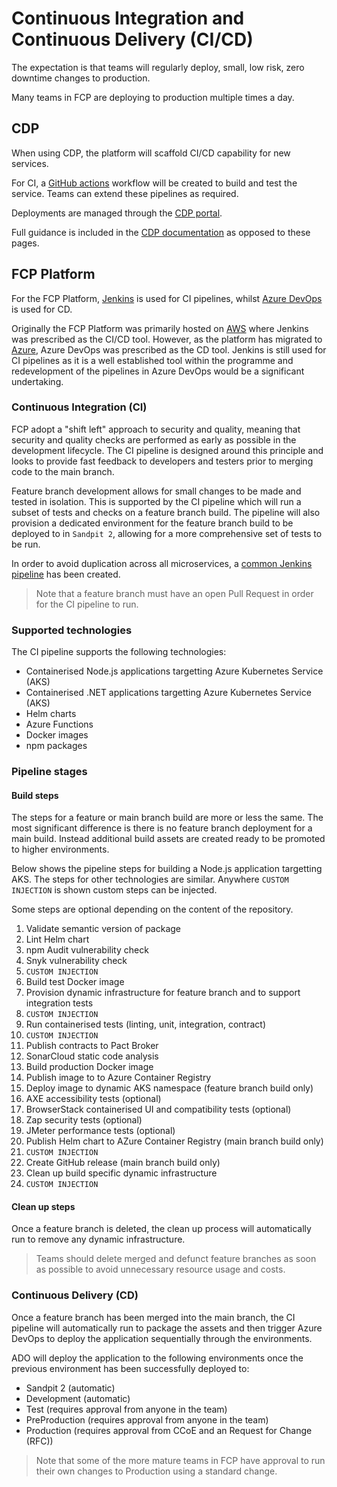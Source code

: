 # Continuous Integration and Continuous Delivery (CI/CD)

The expectation is that teams will regularly deploy, small, low risk, zero downtime changes to production.  

Many teams in FCP are deploying to production multiple times a day.

## CDP

When using CDP, the platform will scaffold CI/CD capability for new services.

For CI, a [GitHub actions](https://github.com/features/actions) workflow will be created to build and test the service.  Teams can extend these pipelines as required.

Deployments are managed through the [CDP portal](https://portal.cdp-int.defra.cloud/).

Full guidance is included in the [CDP documentation](https://portal.cdp-int.defra.cloud/) as opposed to these pages.

## FCP Platform

For the FCP Platform, [Jenkins](https://jenkins-ffc.azure.defra.cloud/) is used for CI pipelines, whilst [Azure DevOps](https://dev.azure.com/defragovuk/DEFRA-FFC) is used for CD.

Originally the FCP Platform was primarily hosted on [AWS](https://aws.amazon.com/) where Jenkins was prescribed as the CI/CD tool.  However, as the platform has migrated to [Azure](https://azure.microsoft.com/), Azure DevOps was prescribed as the CD tool.  Jenkins is still used for CI pipelines as it is a well established tool within the programme and redevelopment of the pipelines in Azure DevOps would be a significant undertaking.

### Continuous Integration (CI)

FCP adopt a "shift left" approach to security and quality, meaning that security and quality checks are performed as early as possible in the development lifecycle.  The CI pipeline is designed around this principle and looks to provide fast feedback to developers and testers prior to merging code to the main branch.

Feature branch development allows for small changes to be made and tested in isolation.  This is supported by the CI pipeline which will run a subset of tests and checks on a feature branch build.  The pipeline will also provision a dedicated environment for the feature branch build to be deployed to in `Sandpit 2`, allowing for a more comprehensive set of tests to be run.

In order to avoid duplication across all microservices, a [common Jenkins pipeline](https://github.com/DEFRA/ffc-jenkins-pipeline-library) has been created.

> Note that a feature branch must have an open Pull Request in order for the CI pipeline to run.

### Supported technologies

The CI pipeline supports the following technologies:

- Containerised Node.js applications targetting Azure Kubernetes Service (AKS)
- Containerised .NET applications targetting Azure Kubernetes Service (AKS)
- Helm charts
- Azure Functions
- Docker images
- npm packages

### Pipeline stages

#### Build steps

The steps for a feature or main branch build are more or less the same.  The most significant difference is there is no feature branch deployment for a main build.  Instead additional build assets are created ready to be promoted to higher environments.

Below shows the pipeline steps for building a Node.js application targetting AKS.  The steps for other technologies are similar.  Anywhere `CUSTOM INJECTION` is shown custom steps can be injected.

Some steps are optional depending on the content of the repository.

1. Validate semantic version of package
1. Lint Helm chart
1. npm Audit vulnerability check
1. Snyk vulnerability check
1. `CUSTOM INJECTION`
1. Build test Docker image
1. Provision dynamic infrastructure for feature branch and to support integration tests
1. `CUSTOM INJECTION`
1. Run containerised tests (linting, unit, integration, contract)  
1. `CUSTOM INJECTION`
1. Publish contracts to Pact Broker
1. SonarCloud static code analysis
1. Build production Docker image
1. Publish image to to Azure Container Registry
1. Deploy image to dynamic AKS namespace (feature branch build only)
1. AXE accessibility tests (optional)
1. BrowserStack containerised UI and compatibility tests (optional)
1. Zap security tests (optional)
1. JMeter performance tests (optional)
1. Publish Helm chart to AZure Container Registry (main branch build only)
1. `CUSTOM INJECTION`
1. Create GitHub release (main branch build only)
1. Clean up build specific dynamic infrastructure
1. `CUSTOM INJECTION`

#### Clean up steps

Once a feature branch is deleted, the clean up process will automatically run to remove any dynamic infrastructure.

> Teams should delete merged and defunct feature branches as soon as possible to avoid unnecessary resource usage and costs.

### Continuous Delivery (CD)

Once a feature branch has been merged into the main branch, the CI pipeline will automatically run to package the assets and then trigger Azure DevOps to deploy the application sequentially through the environments.

ADO will deploy the application to the following environments once the previous environment has been successfully deployed to:

- Sandpit 2 (automatic)
- Development (automatic)
- Test (requires approval from anyone in the team)
- PreProduction (requires approval from anyone in the team)
- Production (requires approval from CCoE and an Request for Change (RFC))

> Note that some of the more mature teams in FCP have approval to run their own changes to Production using a standard change.
